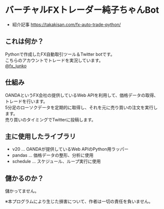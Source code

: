 # バーチャルFXトレーダー純子ちゃんBot
* 紹介記事 <https://takakisan.com/fx-auto-trade-python/>

## これは何か？
Pythonで作成したFX自動取引ツール＆Twitter botです。  
こちらのアカウントでトレードを実況しています。  
[@fx_junko](https://twitter.com/fx_junko)

## 仕組み
OANDAというFX会社の提供しているWeb APIを利用して、価格データの取得、トレードを行います。  
5分足のローソクデータを定期的に取得し、それを元に売り買いの注文を実行します。  
売り買いのタイミングでTwitterに投稿します。

## 主に使用したライブラリ
* v20 ... OANDAが提供しているWeb APIのPython用ラッパー
* pandas ... 価格データの整形、分析に使用
* schedule ... スケジュール、ループ実行に使用

## 儲かるのか？
儲かってません。

※本プログラムにより生じた損害について、作者は一切の責任を負いません。
